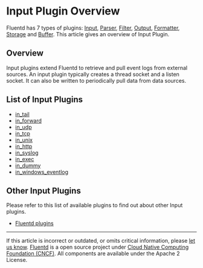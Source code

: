 # Input Plugin Overview

Fluentd has 7 types of plugins: [Input](/plugins/input/README.md),
[Parser](/plugins/parser/README.md), [Filter](/plugins/filter/README.md),
[Output](/plugins/output/README.md),
[Formatter](/plugins/formatter/README.md),
[Storage](/plugins/storage/README.md) and [Buffer](/plugins/buffer/README.md).
This article gives an overview of Input Plugin.


## Overview

Input plugins extend Fluentd to retrieve and pull event logs from
external sources. An input plugin typically creates a thread socket and
a listen socket. It can also be written to periodically pull data from
data sources.


## List of Input Plugins

-   [in\_tail](/plugins/input/tail.md)
-   [in\_forward](/plugins/input/forward.md)
-   [in\_udp](/plugins/input/udp.md)
-   [in\_tcp](/plugins/input/tcp.md)
-   [in\_unix](/plugins/input/unix.md)
-   [in\_http](/plugins/input/http.md)
-   [in\_syslog](/plugins/input/syslog.md)
-   [in\_exec](/plugins/input/exec.md)
-   [in\_dummy](/plugins/input/dummy.md)
-   [in\_windows\_eventlog](/plugins/input/windows_eventlog.md)


## Other Input Plugins

Please refer to this list of available plugins to find out about other
Input plugins.

-   [Fluentd plugins](http://fluentd.org/plugin/)


------------------------------------------------------------------------

If this article is incorrect or outdated, or omits critical information, please [let us know](https://github.com/fluent/fluentd-docs/issues?state=open).
[Fluentd](http://www.fluentd.org/) is a open source project under [Cloud Native Computing Foundation (CNCF)](https://cncf.io/). All components are available under the Apache 2 License.
